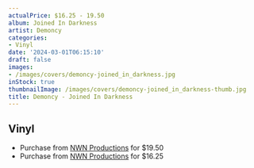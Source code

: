 ```yaml
---
actualPrice: $16.25 - 19.50
album: Joined In Darkness
artist: Demoncy
categories:
- Vinyl
date: '2024-03-01T06:15:10'
draft: false
images:
- /images/covers/demoncy-joined_in_darkness.jpg
inStock: true
thumbnailImage: /images/covers/demoncy-joined_in_darkness-thumb.jpg
title: Demoncy - Joined In Darkness
---
```


## Vinyl
* Purchase from [NWN Productions](http://shop.nwnprod.com/index.php?route=product/product&path=75&product_id=32112&sort=pd.name&order=ASC) for $19.50
* Purchase from [NWN Productions](http://shop.nwnprod.com/index.php?route=product/product&path=75&product_id=46638&sort=pd.name&order=ASC) for $16.25
